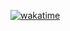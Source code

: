 [![wakatime](https://wakatime.com/badge/user/aef47d24-80a6-44dd-810e-86167099636a/project/75f339f2-53a6-4d7b-9368-95a762b1c215.svg)](https://wakatime.com/badge/user/aef47d24-80a6-44dd-810e-86167099636a/project/75f339f2-53a6-4d7b-9368-95a762b1c215)
